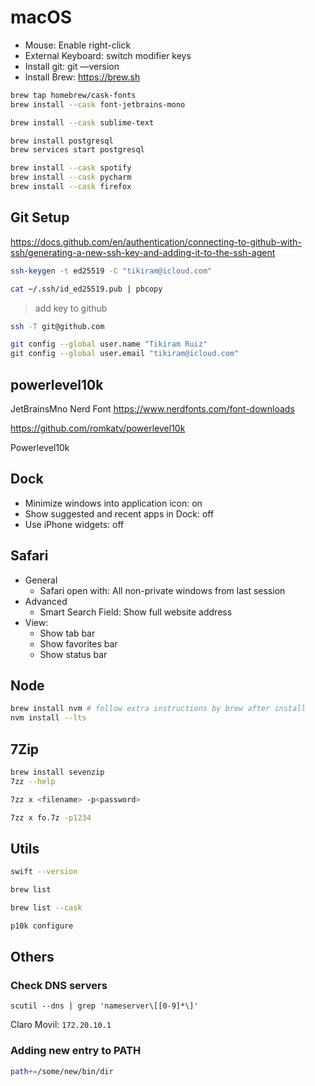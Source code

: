 # macOS


+ Mouse: Enable right-click
+ External Keyboard: switch modifier keys
+ Install git: git —version
+ Install Brew: https://brew.sh

```bash
brew tap homebrew/cask-fonts
brew install --cask font-jetbrains-mono
```

```bash
brew install --cask sublime-text
```

```bash
brew install postgresql
brew services start postgresql
```

```bash
brew install --cask spotify
brew install --cask pycharm
brew install --cask firefox 
```

## Git Setup

https://docs.github.com/en/authentication/connecting-to-github-with-ssh/generating-a-new-ssh-key-and-adding-it-to-the-ssh-agent

```bash
ssh-keygen -t ed25519 -C "tikiram@icloud.com"

cat ~/.ssh/id_ed25519.pub | pbcopy
```

> add key to github

```bash
ssh -T git@github.com
```

```bash
git config --global user.name "Tikiram Ruiz"
git config --global user.email "tikiram@icloud.com"
```

## powerlevel10k

JetBrainsMno Nerd Font
https://www.nerdfonts.com/font-downloads

https://github.com/romkatv/powerlevel10k

Powerlevel10k

## Dock

+ Minimize windows into application icon: on
+ Show suggested and recent apps in Dock: off
+ Use iPhone widgets: off

## Safari

+ General
    - Safari open with: All non-private windows from last session
+ Advanced
    - Smart Search Field: Show full website address
+ View:
    - Show tab bar
    - Show favorites bar
    - Show status bar

## Node

```bash
brew install nvm # follow extra instructions by brew after install
nvm install --lts
```

## 7Zip

```bash
brew install sevenzip
7zz --help
```

```bash
7zz x <filename> -p<password>
```

```bash
7zz x fo.7z -p1234
```

## Utils

```bash
swift --version
```

```bash
brew list
```

```bash
brew list --cask
```

```bash
p10k configure
```

## Others

### Check DNS servers

```
scutil --dns | grep 'nameserver\[[0-9]*\]'
```

Claro Movil: `172.20.10.1`


### Adding new entry to PATH

```bash
path+=/some/new/bin/dir
```